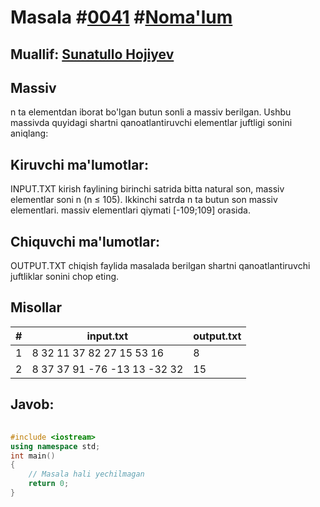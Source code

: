 
<h1>Masala #<a href="https://robocontest.uz/tasks/0041">0041</a> #<a href="https://robocontest.uz/tasks?category=1">Noma'lum</a></h1>
<h2> Muallif: <a href="https://robocontest.uz/profile/sunnat">Sunatullo Hojiyev</a></h2>
<h2>Massiv</h2>
<p>n ta elementdan iborat bo'lgan butun sonli a massiv berilgan. Ushbu massivda quyidagi shartni qanoatlantiruvchi elementlar juftligi sonini aniqlang:</p>
<h2>Kiruvchi ma'lumotlar:</h2>
<p>INPUT.TXT kirish faylining birinchi satrida bitta natural son, massiv elementlar soni n (n ≤ 105). Ikkinchi satrda n ta butun son massiv elementlari. massiv elementlari qiymati [-109;109] orasida.</p>
<h2>Chiquvchi ma'lumotlar:</h2>
<p>OUTPUT.TXT chiqish faylida masalada berilgan shartni qanoatlantiruvchi juftliklar sonini chop eting.</p>
<h2>Misollar</h2>
<table>
    <thead>
        <tr>
            <th>#</th>
            <th>input.txt</th>
            <th>output.txt</th>
        </tr>
    </thead>
    <tbody>
            <tr>
                <td>1</td>
                <td>8
32 11 37 82 27 15 53 16</td>
                <td>8</td>
            </tr>
            <tr>
                <td>2</td>
                <td>8
37 37 91 -76 -13 13 -32 32</td>
                <td>15</td>
            </tr>
    </tbody>
    </table>
    
<h2>Javob:</h2>

######
```cpp
#include <iostream>
using namespace std;
int main()
{
    // Masala hali yechilmagan
    return 0;
}
```
